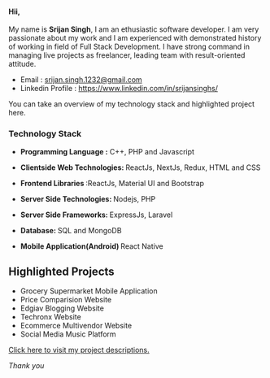 #### Hii,

My name is <b>Srijan Singh</b>, I am an ethusiastic software developer. I am very passionate about my work and I am experienced with demonstrated history of working in field of Full Stack Development. I have strong command in managing live projects as freelancer, leading team with result-oriented attitude.

- Email : <a href="mailto:srijan.singh.1232@gmail.com">srijan.singh.1232@gmail.com</a>
- Linkedin Profile : <a href="https://www.linkedin.com/in/srijansinghs/">https://www.linkedin.com/in/srijansinghs/</a>

You can take an overview of my technology stack and highlighted project here.

### Technology Stack

- <b>Programming Language :</b> C++, PHP and Javascript

- <b>Clientside Web Technologies: </b>ReactJs, NextJs, Redux, HTML and CSS 

- <b>Frontend Libraries </b>:ReactJs, Material UI and Bootstrap

- <b>Server Side Technologies: </b> Nodejs, PHP 

- <b>Server Side Frameworks: </b>ExpressJs, Laravel

- <b>Database: </b>SQL and MongoDB

- <b>Mobile Application(Android) </b>React Native

## Highlighted Projects

- Grocery Supermarket Mobile Application
- Price Comparision Website 
- Edgiav Blogging Website 
- Techronx Website 
- Ecommerce Multivendor Website 
- Social Media Music Platform 

<a href="https://github.com/srijansingh?tab=projects">Click here to visit my project descriptions.</a>

<i>Thank you</i>
